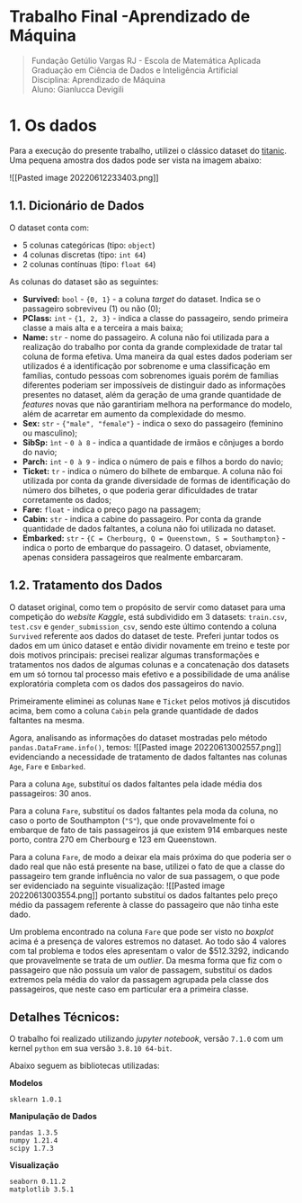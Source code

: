 # Trabalho Final -Aprendizado de Máquina

> Fundação Getúlio Vargas RJ - Escola de Matemática Aplicada<br>
> Graduação em Ciência de Dados e Inteligência Artificial<br>
> Disciplina: Aprendizado de Máquina<br>
> Aluno: Gianlucca Devigili<br>

# 1. Os dados
Para a execução do presente trabalho, utilizei o clássico dataset do [titanic](https://www.kaggle.com/competitions/titanic/data).  Uma pequena amostra dos dados pode ser vista na imagem abaixo:

![[Pasted image 20220612233403.png]]

## 1.1. Dicionário de Dados
O dataset conta com:
+ 5 colunas categóricas (tipo: `object`)
+ 4 colunas discretas (tipo: `int 64`)
+ 2 colunas contínuas (tipo: `float 64`)

As colunas do dataset são as seguintes:
+ **Survived:** `bool` - `{0, 1}` - a coluna *target* do dataset. Indica se o passageiro sobreviveu ($1$) ou não ($0$);
+ **PClass:** `int` - `{1, 2, 3}` - indica a classe do passageiro, sendo primeira classe a mais alta e a terceira a mais baixa;
+ **Name:** `str` - nome do passageiro. A coluna não foi utilizada para a realização do trabalho por conta da grande complexidade de tratar tal coluna de forma efetiva. Uma maneira da qual estes dados poderiam ser utilizados é a identificação por sobrenome e uma classificação em famílias, contudo pessoas com sobrenomes iguais porém de famílias diferentes poderiam ser impossíveis de distinguir dado as informações presentes no dataset, além da geração de uma grande quantidade de *features* novas que não garantiriam melhora na performance do modelo, além de acarretar em aumento da complexidade do mesmo.
+ **Sex:** `str` - `{"male", "female"}` - indica o sexo do passageiro (feminino ou masculino);
+ **SibSp:** `ìnt` - `0 à 8` - indica a quantidade de irmãos e cônjuges a bordo do navio;
+ **Parch:** `int` - `0 à 9` - indica o número de pais e filhos a bordo do navio;
+ **Ticket:** `tr` - indica o número do bilhete de embarque. A coluna não foi utilizada  por conta da grande diversidade de formas de identificação do número dos bilhetes, o que poderia gerar dificuldades de tratar corretamente os dados;
+ **Fare:** `float` - indica o preço pago na passagem;
+ **Cabin:** `str` - indica a cabine do passageiro. Por conta da grande quantidade de dados faltantes, a coluna não foi utilizada no dataset.
+ **Embarked:** `str` - `{C = Cherbourg, Q = Queenstown, S = Southampton}` - indica o porto de embarque do passageiro. O dataset, obviamente, apenas considera passageiros que realmente embarcaram.

## 1.2. Tratamento dos Dados
O dataset original, como tem o propósito de servir como dataset para uma competição do *website Kaggle*, está subdividido em 3 datasets: `train.csv`, `test.csv` e `gender_submission_csv`, sendo este último contendo a coluna `Survived` referente aos dados do dataset de teste. Preferi juntar todos os dados em um único dataset e então dividir novamente em treino e teste por dois motivos principais: precisei realizar algumas transformações e tratamentos nos dados de algumas colunas e a concatenação dos datasets em um só tornou tal processo mais efetivo e a possibilidade de uma análise exploratória completa com os dados dos passageiros do navio.

Primeiramente eliminei as colunas `Name` e `Ticket` pelos motivos já discutidos acima, bem como a coluna `Cabin` pela grande quantidade de dados faltantes na mesma.

Agora, analisando as informações do dataset mostradas pelo método  `pandas.DataFrame.info()`, temos:
![[Pasted image 20220613002557.png]]
evidenciando a necessidade de tratamento de dados faltantes nas colunas `Age`, `Fare` e `Embarked`.

Para a coluna `Age`, substituí os dados faltantes pela idade média dos passageiros: 30 anos.

Para a coluna `Fare`, substituí os dados faltantes pela moda da coluna, no caso o porto de Southampton (`"S"`), que onde provavelmente foi o embarque de fato de tais passageiros já que existem $914$ embarques neste porto, contra $270$ em Cherbourg e $123$ em Queenstown.

Para a coluna `Fare`, de modo a deixar ela mais próxima do que poderia ser o dado real que não está presente na base, utilizei o fato de que a classe do passageiro tem grande influência no valor de sua passagem, o que pode ser evidenciado na seguinte visualização:
![[Pasted image 20220613003554.png]]
portanto substituí os dados faltantes pelo preço médio da passagem referente à classe do passageiro que não tinha este dado.

Um problema encontrado na coluna `Fare` que pode ser visto no *boxplot* acima é a presença de valores estremos no dataset. Ao todo são 4 valores com tal problema e todos eles apresentam o valor de $\$512.3292$, indicando que provavelmente se trata de um *outlier*. Da mesma forma que fiz com o passageiro que não possuía um valor de passagem, substituí os dados extremos pela média do valor da passagem agrupada pela classe dos passageiros, que neste caso em particular era a primeira classe.



## Detalhes Técnicos:
O trabalho foi realizado utilizando *jupyter notebook*, versão `7.1.0` com um kernel `python` em sua versão `3.8.10 64-bit`.

Abaixo seguem as bibliotecas utilizadas:

**Modelos**
```
sklearn 1.0.1
```

**Manipulação de Dados**
```
pandas 1.3.5
numpy 1.21.4
scipy 1.7.3
```

**Visualização**
```
seaborn 0.11.2
matplotlib 3.5.1
```